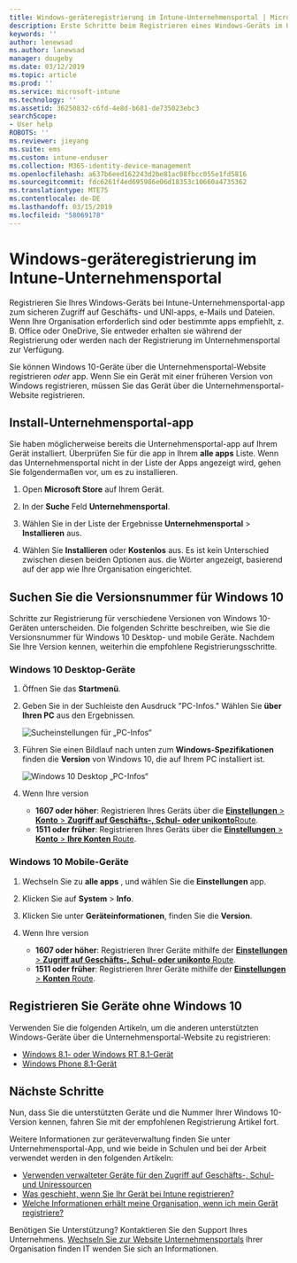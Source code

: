 ```yaml
---
title: Windows-geräteregistrierung im Intune-Unternehmensportal | Microsoft-Dokumentation
description: Erste Schritte beim Registrieren eines Windows-Geräts im Unternehmensportal
keywords: ''
author: lenewsad
ms.author: lanewsad
manager: dougeby
ms.date: 03/12/2019
ms.topic: article
ms.prod: ''
ms.service: microsoft-intune
ms.technology: ''
ms.assetid: 36250832-c6fd-4e8d-b681-de735023ebc3
searchScope:
- User help
ROBOTS: ''
ms.reviewer: jieyang
ms.suite: ems
ms.custom: intune-enduser
ms.collection: M365-identity-device-management
ms.openlocfilehash: a637b6eed162243d2be81ac08fbcc055e1fd5816
ms.sourcegitcommit: fdc6261f4ed695986e06d18353c10660a4735362
ms.translationtype: MTE75
ms.contentlocale: de-DE
ms.lasthandoff: 03/15/2019
ms.locfileid: "58069178"
---
```

# <a name="windows-device-enrollment-in-intune-company-portal"></a>Windows-geräteregistrierung im Intune-Unternehmensportal  

Registrieren Sie Ihres Windows-Geräts bei Intune-Unternehmensportal-app zum sicheren Zugriff auf Geschäfts- und UNI-apps, e-Mails und Dateien. Wenn Ihre Organisation erforderlich sind oder bestimmte apps empfiehlt, z. B. Office oder OneDrive, Sie entweder erhalten sie während der Registrierung oder werden nach der Registrierung im Unternehmensportal zur Verfügung.  

Sie können Windows 10-Geräte über die Unternehmensportal-Website registrieren *oder* app. Wenn Sie ein Gerät mit einer früheren Version von Windows registrieren, müssen Sie das Gerät über die Unternehmensportal-Website registrieren.  

## <a name="install-company-portal-app"></a>Install-Unternehmensportal-app  
Sie haben möglicherweise bereits die Unternehmensportal-app auf Ihrem Gerät installiert. Überprüfen Sie für die app in Ihrem __alle apps__ Liste.  Wenn das Unternehmensportal nicht in der Liste der Apps angezeigt wird, gehen Sie folgendermaßen vor, um es zu installieren.  

1. Open **Microsoft Store** auf Ihrem Gerät.

2. In der **Suche** Feld **Unternehmensportal**.

3. Wählen Sie in der Liste der Ergebnisse **Unternehmensportal** > **Installieren** aus.

4. Wählen Sie **Installieren** oder **Kostenlos** aus. Es ist kein Unterschied zwischen diesen beiden Optionen aus. die Wörter angezeigt, basierend auf der app wie Ihre Organisation eingerichtet.  

## <a name="find-windows-10-version-number"></a>Suchen Sie die Versionsnummer für Windows 10  
Schritte zur Registrierung für verschiedene Versionen von Windows 10-Geräten unterscheiden. Die folgenden Schritte beschreiben, wie Sie die Versionsnummer für Windows 10 Desktop- und mobile Geräte. Nachdem Sie Ihre Version kennen, weiterhin die empfohlene Registrierungsschritte.  

### <a name="windows-10-desktop-devices"></a>Windows 10 Desktop-Geräte  

1. Öffnen Sie das **Startmenü**.

2. Geben Sie in der Suchleiste den Ausdruck "PC-Infos." Wählen Sie __über Ihren PC__ aus den Ergebnissen.  


   ![Sucheinstellungen für „PC-Infos“](media/searching_for_about_your_pc.png)  

3. Führen Sie einen Bildlauf nach unten zum **Windows-Spezifikationen** finden die **Version** von Windows 10, die auf Ihrem PC installiert ist.  


   ![Windows 10 Desktop „PC-Infos“](media/settings_about_pc.png)  

4. Wenn Ihre version  

    *  __1607 oder höher__: Registrieren Ihres Geräts über die [ **Einstellungen** > **Konto** > **Zugriff auf Geschäfts-, Schul- oder unikonto**Route](enroll-windows-10-device.md#enroll-windows-10-version-1607-and-later-device).   
    * __1511 oder früher__: Registrieren Ihres Geräts über die [ **Einstellungen** > **Konto** > **Ihre Konten** Route](enroll-windows-10-device.md#enroll-windows-10-version-1511-and-earlier-device).  

### <a name="windows-10-mobile-devices"></a>Windows 10 Mobile-Geräte       

1.  Wechseln Sie zu __alle apps__ , und wählen Sie die __Einstellungen__ app.  
2.  Klicken Sie auf __System__ > __Info__.      
3.  Klicken Sie unter __Geräteinformationen__, finden Sie die __Version__.  
4. Wenn Ihre version  

    *  __1607 oder höher__: Registrieren Ihrer Geräte mithilfe der [ **Einstellungen** > **Zugriff auf Geschäfts-, Schul- oder unikonto** Route](enroll-windows-10-device.md#enroll-windows-10-version-1607-and-later-device).   
    * __1511 oder früher__: Registrieren Ihrer Geräte mithilfe der [ **Einstellungen** > **Konten** Route](enroll-windows-10-device.md#enroll-windows-10-version-1511-and-earlier-device).  

## <a name="enroll-non-windows-10-devices"></a>Registrieren Sie Geräte ohne Windows 10  
Verwenden Sie die folgenden Artikeln, um die anderen unterstützten Windows-Geräte über die Unternehmensportal-Website zu registrieren:   
* [Windows 8.1- oder Windows RT 8.1-Gerät](enroll-your-W81-or-rt81-windows.md)  
* [Windows Phone 8.1-Gerät](enroll-your-wp81-windows.md)    

## <a name="next-steps"></a>Nächste Schritte  
Nun, dass Sie die unterstützten Geräte und die Nummer Ihrer Windows 10-Version kennen, fahren Sie mit der empfohlenen Registrierung Artikel fort.  
 
Weitere Informationen zur geräteverwaltung finden Sie unter Unternehmensportal-App, und wie beide in Schulen und bei der Arbeit verwendet werden in den folgenden Artikeln:  
* [Verwenden verwalteter Geräte für den Zugriff auf Geschäfts-, Schul- und Uniressourcen](use-managed-devices-to-get-work-done.md)  
* [Was geschieht, wenn Sie Ihr Gerät bei Intune registrieren?](what-happens-if-you-install-the-company-portal-app-and-enroll-your-device-in-intune-windows.md)  
* [Welche Informationen erhält meine Organisation, wenn ich mein Gerät registriere?](what-info-can-your-company-see-when-you-enroll-your-device-in-intune.md)  

Benötigen Sie Unterstützung? Kontaktieren Sie den Support Ihres Unternehmens. [Wechseln Sie zur Website Unternehmensportals](https://go.microsoft.com/fwlink/?linkid=2010980) Ihrer Organisation finden IT wenden Sie sich an Informationen.  
